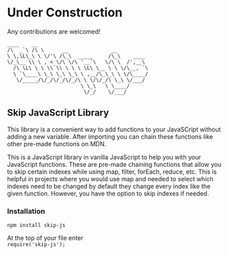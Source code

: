 <!--
@Author: Layne Faler <laynefaler>
@Date:   09-09-2016
@Email:  laynefaler@gmail.com
@Last modified by:   laynefaler
@Last modified time: 11-04-2016
-->

  # Under Construction
  Any contributions are welcomed!

    ____    __                                    
    /\  _`\ /\ \      __              __           
    \ \,\L\_\ \ \/'\ /\_\  _____     /\_\    ____  
    \/_\__ \\ \ , < \/\ \/\ '__`\   \/\ \  /',__\
      /\ \L\ \ \ \\`\\ \ \ \ \L\ \__ \ \ \/\__, `\
      \ `\____\ \_\ \_\ \_\ \ ,__/\_\_\ \ \/\____/
       \/_____/\/_/\/_/\/_/\ \ \/\/_/\ \_\ \/___/
                            \ \_\   \ \____/      
                             \/_/    \/___/  


## Skip JavaScript Library

This library is a convenient way to add functions to your JavaSCript without adding a new variable. After importing you can chain these functions like other pre-made functions on MDN.<br/>

This is a JavaScript library in vanilla JavaScript to help you with your JavaScript functions. These are pre-made chaining functions that allow you to skip certain indexes while using map, filter, forEach, reduce, etc. This is helpful in projects where you would use map and needed to select which indexes need to be changed by default they change every index like the given function. However, you have the option to skip indexes if needed.<br/>

### Installation

`npm install skip-js`<br/>

At the top of your file enter <br/>
`require('skip-js');` <br/>

